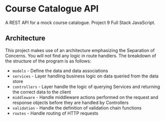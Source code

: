 # Course Catalogue API
A REST API for a mock course catalogue. Project 9 Full Stack JavaScript.

## Architecture 
This project makes use of an architecture emphasizing the Separation of Concerns. You will not find any logic in route handlers. The breakdown of the structure of the program is as follows: 

- `models` - Define the data and data associations 
- `services` - Layer handling business logic on data queried from the data store
- `controllers` - Layer handle the logic of querying Services and returning the correct data to the client 
- `middleware` - Handle middleware actions performed on the request and response objects before they are handled by Controllers 
- `validation` - Handle the definition of validation chain functions
- `routes` - Handle routing of HTTP requests